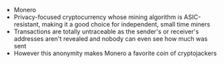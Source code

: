 - Monero
- Privacy-focused cryptocurrency whose mining algorithm is ASIC-resistant, making it a good choice for independent, small time miners
- Transactions are totally untraceable as the sender's or receiver's addresses aren't revealed and nobody can even see how much was sent
- However this anonymity makes Monero a favorite coin of cryptojackers